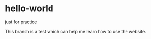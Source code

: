 # hello-world
just for practice

This branch is a test which can help me learn how to use the website.   
